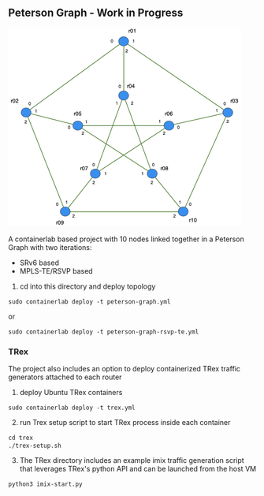 ## Peterson Graph - Work in Progress
![Peterson Graph](diagrams/topology.png)

A containerlab based project with 10 nodes linked together in a Peterson Graph with two iterations:

* SRv6 based
* MPLS-TE/RSVP based

1. cd into this directory and deploy topology
```
sudo containerlab deploy -t peterson-graph.yml
```

or
```
sudo containerlab deploy -t peterson-graph-rsvp-te.yml
```

### TRex
The project also includes an option to deploy containerized TRex traffic generators attached to each router

1. deploy Ubuntu TRex containers
```
sudo containerlab deploy -t trex.yml
```

2. run Trex setup script to start TRex process inside each container
```
cd trex
./trex-setup.sh
```

3. The TRex directory includes an example imix traffic generation script that leverages TRex's python API and can be launched from the host VM
```
python3 imix-start.py
```

